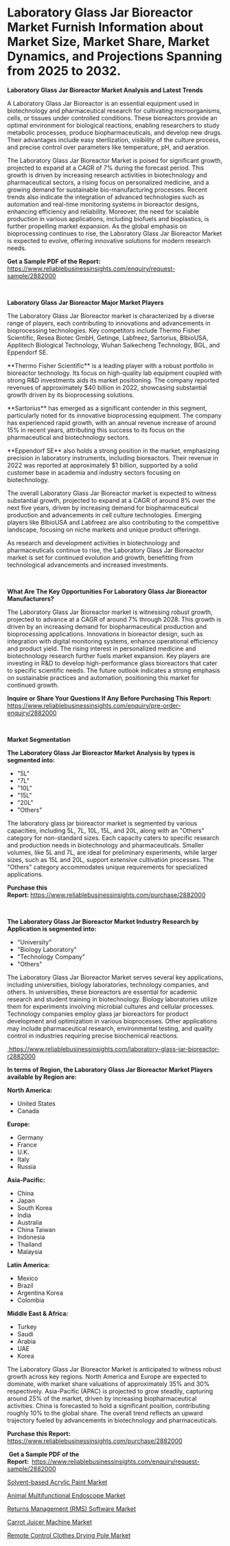 <p><h1>Laboratory Glass Jar Bioreactor Market Furnish Information about Market Size, Market Share, Market Dynamics, and Projections Spanning from 2025 to 2032.</h1></p><p><strong>Laboratory Glass Jar Bioreactor Market Analysis and Latest Trends</strong></p>
<p><p>A Laboratory Glass Jar Bioreactor is an essential equipment used in biotechnology and pharmaceutical research for cultivating microorganisms, cells, or tissues under controlled conditions. These bioreactors provide an optimal environment for biological reactions, enabling researchers to study metabolic processes, produce biopharmaceuticals, and develop new drugs. Their advantages include easy sterilization, visibility of the culture process, and precise control over parameters like temperature, pH, and aeration.</p><p>The Laboratory Glass Jar Bioreactor Market is poised for significant growth, projected to expand at a CAGR of 7% during the forecast period. This growth is driven by increasing research activities in biotechnology and pharmaceutical sectors, a rising focus on personalized medicine, and a growing demand for sustainable bio-manufacturing processes. Recent trends also indicate the integration of advanced technologies such as automation and real-time monitoring systems in bioreactor designs, enhancing efficiency and reliability. Moreover, the need for scalable production in various applications, including biofuels and bioplastics, is further propelling market expansion. As the global emphasis on bioprocessing continues to rise, the Laboratory Glass Jar Bioreactor Market is expected to evolve, offering innovative solutions for modern research needs.</p></p>
<p><strong>Get a Sample PDF of the Report:&nbsp;</strong> <a href="https://www.reliablebusinessinsights.com/enquiry/request-sample/2882000?utm_campaign=96&utm_medium=2&utm_source=Github&utm_content=ia&utm_term=12032025&utm_id=laboratory-glass-jar-bioreactor">https://www.reliablebusinessinsights.com/enquiry/request-sample/2882000</a></p>
<p>&nbsp;</p>
<p><strong>Laboratory Glass Jar Bioreactor Major Market Players</strong></p>
<p><p>The Laboratory Glass Jar Bioreactor market is characterized by a diverse range of players, each contributing to innovations and advancements in bioprocessing technologies. Key competitors include Thermo Fisher Scientific, Resea Biotec GmbH, Getinge, Labfreez, Sartorius, BlbioUSA, Applitech Biological Technology, Wuhan Saikecheng Technology, BGL, and Eppendorf SE.</p><p>**Thermo Fisher Scientific** is a leading player with a robust portfolio in bioreactor technology. Its focus on high-quality lab equipment coupled with strong R&D investments aids its market positioning. The company reported revenues of approximately $40 billion in 2022, showcasing substantial growth driven by its bioprocessing solutions.</p><p>**Sartorius** has emerged as a significant contender in this segment, particularly noted for its innovative bioprocessing equipment. The company has experienced rapid growth, with an annual revenue increase of around 15% in recent years, attributing this success to its focus on the pharmaceutical and biotechnology sectors.</p><p>**Eppendorf SE** also holds a strong position in the market, emphasizing precision in laboratory instruments, including bioreactors. Their revenue in 2022 was reported at approximately $1 billion, supported by a solid customer base in academia and industry sectors focusing on biotechnology.</p><p>The overall Laboratory Glass Jar Bioreactor market is expected to witness substantial growth, projected to expand at a CAGR of around 8% over the next five years, driven by increasing demand for biopharmaceutical production and advancements in cell culture technologies. Emerging players like BlbioUSA and Labfreez are also contributing to the competitive landscape, focusing on niche markets and unique product offerings.</p><p>As research and development activities in biotechnology and pharmaceuticals continue to rise, the Laboratory Glass Jar Bioreactor market is set for continued evolution and growth, benefitting from technological advancements and increased investments.</p></p>
<p>&nbsp;</p>
<p><strong>What Are The Key Opportunities For Laboratory Glass Jar Bioreactor Manufacturers?</strong></p>
<p><p>The Laboratory Glass Jar Bioreactor market is witnessing robust growth, projected to advance at a CAGR of around 7% through 2028. This growth is driven by an increasing demand for biopharmaceutical production and bioprocessing applications. Innovations in bioreactor design, such as integration with digital monitoring systems, enhance operational efficiency and product yield. The rising interest in personalized medicine and biotechnology research further fuels market expansion. Key players are investing in R&D to develop high-performance glass bioreactors that cater to specific scientific needs. The future outlook indicates a strong emphasis on sustainable practices and automation, positioning this market for continued growth.</p></p>
<p><strong>Inquire or Share Your Questions If Any Before Purchasing This Report:</strong> <a href="https://www.reliablebusinessinsights.com/enquiry/pre-order-enquiry/2882000?utm_campaign=96&utm_medium=2&utm_source=Github&utm_content=ia&utm_term=12032025&utm_id=laboratory-glass-jar-bioreactor">https://www.reliablebusinessinsights.com/enquiry/pre-order-enquiry/2882000</a></p>
<p>&nbsp;</p>
<p><strong>Market Segmentation</strong></p>
<p><strong>The Laboratory Glass Jar Bioreactor Market Analysis by types is segmented into:</strong></p>
<p><ul><li>"5L"</li><li>"7L"</li><li>"10L"</li><li>"15L"</li><li>"20L"</li><li>"Others"</li></ul></p>
<p><p>The laboratory glass jar bioreactor market is segmented by various capacities, including 5L, 7L, 10L, 15L, and 20L, along with an "Others" category for non-standard sizes. Each capacity caters to specific research and production needs in biotechnology and pharmaceuticals. Smaller volumes, like 5L and 7L, are ideal for preliminary experiments, while larger sizes, such as 15L and 20L, support extensive cultivation processes. The "Others" category accommodates unique requirements for specialized applications.</p></p>
<p><strong>Purchase this Report:&nbsp;</strong><a href="https://www.reliablebusinessinsights.com/purchase/2882000?utm_campaign=96&utm_medium=2&utm_source=Github&utm_content=ia&utm_term=12032025&utm_id=laboratory-glass-jar-bioreactor">https://www.reliablebusinessinsights.com/purchase/2882000</a></p>
<p>&nbsp;</p>
<p><strong>The Laboratory Glass Jar Bioreactor Market Industry Research by Application is segmented into:</strong></p>
<p><ul><li>"University"</li><li>"Biology Laboratory"</li><li>"Technology Company"</li><li>"Others"</li></ul></p>
<p><p>The Laboratory Glass Jar Bioreactor Market serves several key applications, including universities, biology laboratories, technology companies, and others. In universities, these bioreactors are essential for academic research and student training in biotechnology. Biology laboratories utilize them for experiments involving microbial cultures and cellular processes. Technology companies employ glass jar bioreactors for product development and optimization in various bioprocesses. Other applications may include pharmaceutical research, environmental testing, and quality control in industries requiring precise biochemical reactions.</p></p>
<p><a href="https://www.reliablebusinessinsights.com/laboratory-glass-jar-bioreactor-r2882000?utm_campaign=96&utm_medium=2&utm_source=Github&utm_content=ia&utm_term=12032025&utm_id=laboratory-glass-jar-bioreactor">&nbsp;https://www.reliablebusinessinsights.com/laboratory-glass-jar-bioreactor-r2882000</a></p>
<p><strong>In terms of Region, the Laboratory Glass Jar Bioreactor Market Players available by Region are:</strong></p>
<p>
    <p> <strong> North America: </strong>
        <ul>
            <li>United States</li>
            <li>Canada</li>
        </ul>
        </p> 
    <p> <strong> Europe: </strong>
        <ul>
            <li>Germany</li>
            <li>France</li>
            <li>U.K.</li>
            <li>Italy</li>
            <li>Russia</li>
        </ul>
        </p> 
    <p> <strong> Asia-Pacific: </strong>
        <ul>
            <li>China</li>
            <li>Japan</li>
            <li>South Korea</li>
            <li>India</li>
            <li>Australia</li>
            <li>China Taiwan</li>
            <li>Indonesia</li>
            <li>Thailand</li>
            <li>Malaysia</li>
        </ul>
        </p> 
    <p> <strong> Latin America: </strong>
        <ul>
            <li>Mexico</li>
            <li>Brazil</li>
            <li>Argentina Korea</li>
            <li>Colombia</li>
        </ul>
        </p> 
    <p> <strong> Middle East & Africa: </strong>
        <ul>
            <li>Turkey</li>
            <li>Saudi</li>
            <li>Arabia</li>
            <li>UAE</li>
            <li>Korea</li>
        </ul>
    </p>
    </p>
<p><p>The Laboratory Glass Jar Bioreactor Market is anticipated to witness robust growth across key regions. North America and Europe are expected to dominate, with market share valuations of approximately 35% and 30% respectively. Asia-Pacific (APAC) is projected to grow steadily, capturing around 25% of the market, driven by increasing biopharmaceutical activities. China is forecasted to hold a significant position, contributing roughly 10% to the global share. The overall trend reflects an upward trajectory fueled by advancements in biotechnology and pharmaceuticals.</p></p>
<p><strong>Purchase this Report: </strong><a href="https://www.reliablebusinessinsights.com/purchase/2882000?utm_campaign=96&utm_medium=2&utm_source=Github&utm_content=ia&utm_term=12032025&utm_id=laboratory-glass-jar-bioreactor">https://www.reliablebusinessinsights.com/purchase/2882000</a></p>
<p>&nbsp;<strong>Get a Sample PDF of the Report:&nbsp;&nbsp;</strong><a href="https://www.reliablebusinessinsights.com/enquiry/request-sample/2882000?utm_campaign=96&utm_medium=2&utm_source=Github&utm_content=ia&utm_term=12032025&utm_id=laboratory-glass-jar-bioreactor">https://www.reliablebusinessinsights.com/enquiry/request-sample/2882000</a></p>
<p><strong></strong></p>
<p><p><a href="https://github.com/nicoytabiz7/Market-Research-Report-List-1/blob/main/solvent-based-acrylic-paint-market.md?utm_campaign=96&utm_medium=2&utm_source=Github&utm_content=ia&utm_term=12032025&utm_id=laboratory-glass-jar-bioreactor">Solvent-based Acrylic Paint Market</a></p><p><a href="https://github.com/sekohlorik/Market-Research-Report-List-1/blob/main/animal-multifunctional-endoscope-market.md?utm_campaign=96&utm_medium=2&utm_source=Github&utm_content=ia&utm_term=12032025&utm_id=laboratory-glass-jar-bioreactor">Animal Multifunctional Endoscope Market</a></p><p><a href="https://github.com/daddskokenk4/Market-Research-Report-List-1/blob/main/returns-management-rms-software-market.md?utm_campaign=96&utm_medium=2&utm_source=Github&utm_content=ia&utm_term=12032025&utm_id=laboratory-glass-jar-bioreactor">Returns Management (RMS) Software Market</a></p><p><a href="https://github.com/avirsuckra/Market-Research-Report-List-1/blob/main/carrot-juicer-machine-market.md?utm_campaign=96&utm_medium=2&utm_source=Github&utm_content=ia&utm_term=12032025&utm_id=laboratory-glass-jar-bioreactor">Carrot Juicer Machine Market</a></p><p><a href="https://github.com/kimomeifbnu26/Market-Research-Report-List-1/blob/main/remote-control-clothes-drying-pole-market.md?utm_campaign=96&utm_medium=2&utm_source=Github&utm_content=ia&utm_term=12032025&utm_id=laboratory-glass-jar-bioreactor">Remote Control Clothes Drying Pole Market</a></p></p>